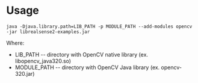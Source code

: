 # Usage

```
java -Djava.library.path=LIB_PATH -p MODULE_PATH --add-modules opencv -jar librealsense2-examples.jar
```
Where: 

* LIB_PATH -- directory with OpenCV native library (ex. libopencv_java320.so)
* MODULE_PATH -- directory with OpenCV Java library (ex. opencv-320.jar)
